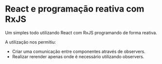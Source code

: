 # React e programação reativa com RxJS

Um simples todo utilizando React com RxJS programando de forma reativa.

A utilização nos permitiu:
- Criar uma comunicação entre componentes através de observers.
- Realizar rerender apenas onde é necessário utilizando observers.